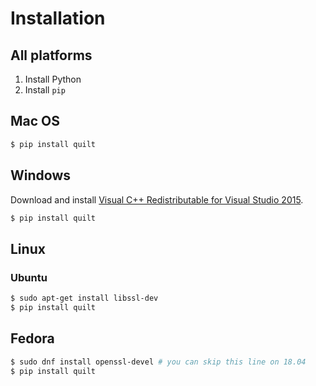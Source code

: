# Installation

## All platforms
1. Install Python
1. Install `pip`

## Mac OS
```bash
$ pip install quilt
```

## Windows
Download and install [Visual C++ Redistributable for Visual Studio 2015](https://www.microsoft.com/en-us/download/details.aspx?id=48145).
```bash
$ pip install quilt
```
## Linux
### Ubuntu
```bash
$ sudo apt-get install libssl-dev
$ pip install quilt
```

## Fedora
```bash
$ sudo dnf install openssl-devel # you can skip this line on 18.04
$ pip install quilt
```
